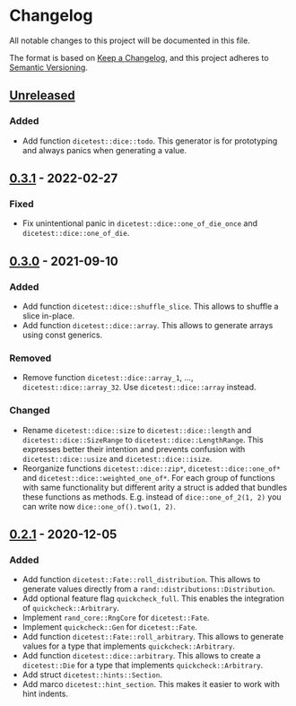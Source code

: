 # Changelog
All notable changes to this project will be documented in this file.

The format is based on [Keep a Changelog](https://keepachangelog.com/en/1.0.0/),
and this project adheres to [Semantic Versioning](https://semver.org/spec/v2.0.0.html).

## [Unreleased]
### Added
- Add function `dicetest::dice::todo`. This generator is for prototyping and always panics when generating a value.

## [0.3.1] - 2022-02-27
### Fixed
- Fix unintentional panic in `dicetest::dice::one_of_die_once` and `dicetest::dice::one_of_die`.

## [0.3.0] - 2021-09-10
### Added
- Add function `dicetest::dice::shuffle_slice`. This allows to shuffle a slice in-place.
- Add function `dicetest::dice::array`. This allows to generate arrays using const generics.

### Removed
- Remove function `dicetest::dice::array_1`, ..., `dicetest::dice::array_32`. Use `dicetest::dice::array` instead.

### Changed
- Rename `dicetest::dice::size` to `dicetest::dice::length` and `dicetest::dice::SizeRange` to `dicetest::dice::LengthRange`. This expresses better their intention and prevents confusion with `dicetest::dice::usize` and `dicetest::dice::isize`.
- Reorganize functions `dicetest::dice::zip*`, `dicetest::dice::one_of*` and `dicetest::dice::weighted_one_of*`. For each group of functions with same functionality but different arity a struct is added that bundles these functions as methods. E.g. instead of `dice::one_of_2(1, 2)` you can write now `dice::one_of().two(1, 2)`.

## [0.2.1] - 2020-12-05
### Added
- Add function `dicetest::Fate::roll_distribution`. This allows to generate values directly from a `rand::distributions::Distribution`.
- Add optional feature flag `quickcheck_full`. This enables the integration of `quickcheck::Arbitrary`.
- Implement `rand_core::RngCore` for `dicetest::Fate`.
- Implement `quickcheck::Gen` for `dicetest::Fate`.
- Add function `dicetest::Fate::roll_arbitrary`. This allows to generate values for a type that implements `quickcheck::Arbitrary`.
- Add function `dicetest::dice::arbitrary`. This allows to create a `dicetest::Die` for a type that implements `quickcheck::Arbitrary`.
- Add struct `dicetest::hints::Section`.
- Add marco `dicetest::hint_section`. This makes it easier to work with hint indents.


[Unreleased]: https://github.com/jakoschiko/dicetest/compare/v0.3.1...HEAD
[0.3.1]: https://github.com/jakoschiko/dicetest/compare/v0.3.0...v0.3.1
[0.3.0]: https://github.com/jakoschiko/dicetest/compare/v0.2.1...v0.3.0
[0.2.1]: https://github.com/jakoschiko/dicetest/compare/v0.2.0...v0.2.1
